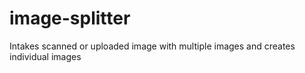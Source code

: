 # image-splitter
Intakes scanned or uploaded image with multiple images and creates individual images
